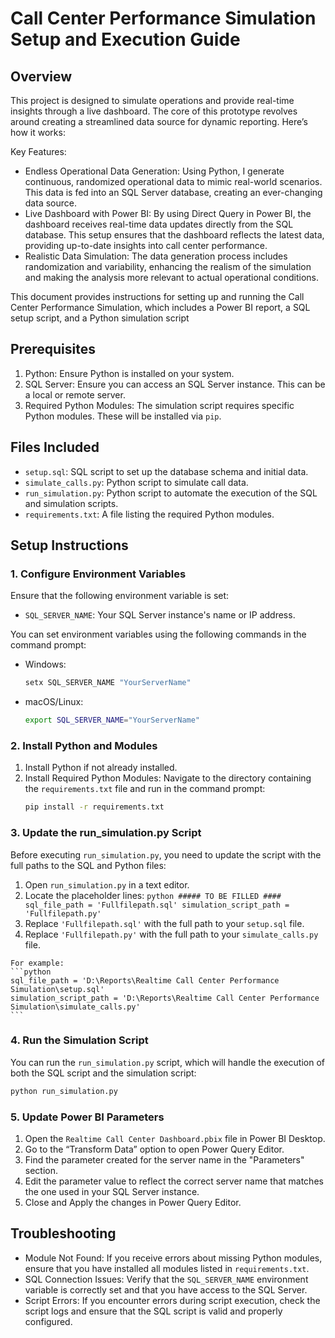 # Call Center Performance Simulation Setup and Execution Guide

## Overview

This project is designed to simulate operations and provide real-time insights through a live dashboard. The core of this prototype revolves around creating a streamlined data source for dynamic reporting. Here’s how it works:

Key Features:
- Endless Operational Data Generation: Using Python, I generate continuous, randomized operational data to mimic real-world scenarios. This data is fed into an SQL Server database, creating an ever-changing data source.
- Live Dashboard with Power BI: By using Direct Query in Power BI, the dashboard receives real-time data updates directly from the SQL database. This setup ensures that the dashboard reflects the latest data, providing up-to-date insights into call center performance.
- Realistic Data Simulation: The data generation process includes randomization and variability, enhancing the realism of the simulation and making the analysis more relevant to actual operational conditions.

This document provides instructions for setting up and running the Call Center Performance Simulation, which includes a Power BI report, a SQL setup script, and a Python simulation script

## Prerequisites

1. Python: Ensure Python is installed on your system.
2. SQL Server: Ensure you can access an SQL Server instance. This can be a local or remote server.
3. Required Python Modules: The simulation script requires specific Python modules. These will be installed via `pip`.

## Files Included

- `setup.sql`: SQL script to set up the database schema and initial data.
- `simulate_calls.py`: Python script to simulate call data.
- `run_simulation.py`: Python script to automate the execution of the SQL and simulation scripts.
- `requirements.txt`: A file listing the required Python modules.

## Setup Instructions

### 1. Configure Environment Variables

Ensure that the following environment variable is set:
- `SQL_SERVER_NAME`: Your SQL Server instance's name or IP address.

You can set environment variables using the following commands in the command prompt:
- Windows:
  ```sh
  setx SQL_SERVER_NAME "YourServerName"
  ```
- macOS/Linux:
  ```sh
  export SQL_SERVER_NAME="YourServerName"
  ```

### 2. Install Python and Modules

1. Install Python if not already installed.
2. Install Required Python Modules:
   Navigate to the directory containing the `requirements.txt` file and run in the command prompt:
   ```sh
   pip install -r requirements.txt
   ```

### 3. Update the run_simulation.py Script

  Before executing `run_simulation.py`, you need to update the script with the full paths to the SQL and Python files:

  1. Open `run_simulation.py` in a text editor.
  2. Locate the placeholder lines:
    ```python
    ##### TO BE FILLED ####
    sql_file_path = 'Fullfilepath.sql'
    simulation_script_path = 'Fullfilepath.py'
    ```
  3. Replace `'Fullfilepath.sql'` with the full path to your `setup.sql` file.
  4. Replace `'Fullfilepath.py'` with the full path to your `simulate_calls.py` file.

    For example:
    ```python
    sql_file_path = 'D:\Reports\Realtime Call Center Performance Simulation\setup.sql'
    simulation_script_path = 'D:\Reports\Realtime Call Center Performance Simulation\simulate_calls.py'
    ```

### 4. Run the Simulation Script

   You can run the `run_simulation.py` script, which will handle the execution of both the SQL script and the simulation script:
   ```sh
   python run_simulation.py
   ```
### 5. Update Power BI Parameters

1. Open the `Realtime Call Center Dashboard.pbix` file in Power BI Desktop.
2. Go to the “Transform Data” option to open Power Query Editor.
3. Find the parameter created for the server name in the "Parameters" section.
4. Edit the parameter value to reflect the correct server name that matches the one used in your SQL Server instance.
5. Close and Apply the changes in Power Query Editor.

## Troubleshooting

- Module Not Found: If you receive errors about missing Python modules, ensure that you have installed all modules listed in `requirements.txt`.
- SQL Connection Issues: Verify that the `SQL_SERVER_NAME` environment variable is correctly set and that you have access to the SQL Server.
- Script Errors: If you encounter errors during script execution, check the script logs and ensure that the SQL script is valid and properly configured.






